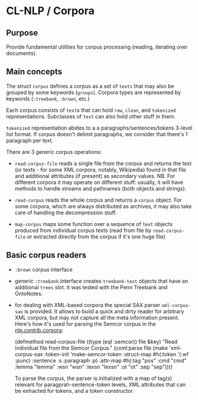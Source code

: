 # CL-NLP / Corpora

## Purpose

Provide fundamental utilities for corpus processing (reading,
iterating over documents).

## Main concepts

The struct `corpus` defines a corpus as a set of `texts` that may
also be grouped by some keywords (`groups`).
Corpora types are represented by keywords (`:treebank`, `:brown`, etc.)

Each corpus consists of `text`s that can hold `raw`, `clean`, and `tokenized`
representations. Subclasses of `text` can also hold other stuff in them.

`tokenized` representation abides to a a paragraphs/sentences/tokens
3-level list format. If corpus doesn't delimit paragraphs, we consider
that there's 1 paragraph per text.

There are 3 generic corpus operations:

- `read-corpus-file` reads a single file from the corpus and returns
  the text (or texts - for some XML corpora, notably, Wikipedia) found
  in that file and additional attributes (if present) as secondary
  values.
  NB. For different corpora it may operate on different stuff: usually, it will
  have methods to handle streams and pathnames (both objects and strings).

- `read-corpus` reads the whole corpus and returns a `corpus` object.
  For some corpora, which are always distributed as archives, it may also take care
  of handling the decompression stuff.

- `map-corpus` maps some function over a sequence of `text` objects produced from
  individual corpus texts (read from file by `read-corpus-file` or extracted
  directly from the corpus if it's one huge file)

## Basic corpus readers

- `:brown` corpus interface

- generic `:treebank` interface creates `treebank-text` objects that have an
  additional `trees` slot. It was tested with the Penn Treebank and OntoNotes.

- for dealing with XML-based corpora the special SAX parser
  `xml-corpus-sax` is provided.  It allows to build a quick and dirty
  reader for arbitrary XML corpora, but may not capture all the meta
  information present.  Here's how it's used for parsing the Semcor
  corpus in the [nlp.contrib.corpora](../contrib/corpora/README.md):

    (defmethod read-corpus-file ((type (eql :semcor)) file &key)
      "Read individual file from the Semcor Corpus."
      (cxml:parse file (make 'xml-corpus-sax
                             :token-init 'make-semcor-token
                             :struct-map #h(:token '(:wf :punc)
                                            :sentence :s
                                            :paragraph :p)
                             :attr-map #h(:tag "pos"
                                          :cmd "cmd"
                                          :lemma "lemma"
                                          :wsn "wsn"
                                          :lexsn "lexsn"
                                          :ot "ot"
                                          :sep "sep"))))

  To parse the corpus, the parser is initialized with a map of tag(s)
  relevant for paragprah-sentence-token levels, XML attributes that
  can be extracted for tokens, and a token constructor.
